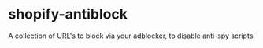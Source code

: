 # shopify-antiblock
A collection of URL's to block via your adblocker, to disable anti-spy scripts.
